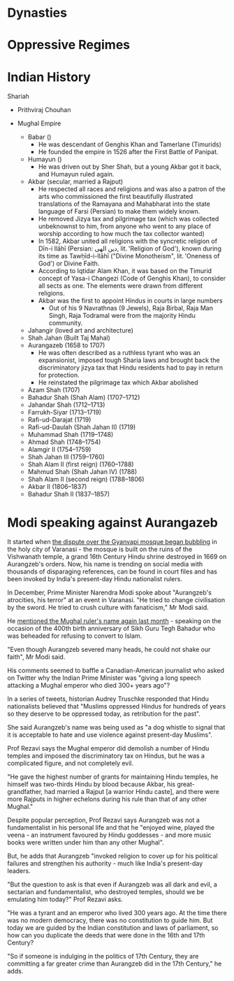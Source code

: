 # Dynasties
# Oppressive Regimes

# Indian History
Shariah
- Prithviraj Chouhan

- Mughal Empire
	- Babar ()
		- He was descendant of Genghis Khan and Tamerlane (Timurids)
		- He founded the empire in 1526 after the First Battle of Panipat.
	- Humayun ()
		- He was driven out by Sher Shah, but a young Akbar got it back, and Humayun ruled again.
	- Akbar (secular, married a Rajput)
		- He respected all races and religions and was also a patron of the arts who commissioned the first beautifully illustrated translations of the Ramayana and Mahabharat into the state language of Farsi (Persian) to make them widely known.
		- He removed Jizya tax and pilgrimage tax (which was collected unbeknownst to him, from anyone who went to any place of worship according to how much the tax collector wanted)
		- In 1582, Akbar united all religions with the syncretic religion of Dīn-i Ilāhī (Persian: دین الهی, lit. 'Religion of God'), known during its time as Tawḥīd-i-Ilāhī ("Divine Monotheism", lit. 'Oneness of God') or Divine Faith.
		- According to Iqtidar Alam Khan, it was based on the Timurid concept of Yasa-i Changezi (Code of Genghis Khan), to consider all sects as one. The elements were drawn from different religions.
		- Akbar was the first to appoint Hindus in courts in large numbers
			- Out of his 9 Navrathnas (9 Jewels), Raja Birbal, Raja Man Singh, Raja Todramal were from the majority Hindu community.
	- Jahangir (loved art and architecture)
	- Shah Jahan (Built Taj Mahal)
	- Aurangazeb (1658 to 1707)
		- He was often described as a ruthless tyrant who was an expansionist, imposed tough Sharia laws and brought back the discriminatory jizya tax that Hindu residents had to pay in return for protection.
		- He reinstated the pilgrimage tax which Akbar abolished
	- Azam Shah (1707)
	- Bahadur Shah (Shah Alam) (1707–1712)
	- Jahandar Shah (1712–1713)
	- Farrukh-Siyar (1713–1719)
	- Rafi-ud-Darajat (1719)
	- Rafi-ud-Daulah (Shah Jahan II) (1719)
	- Muhammad Shah (1719–1748)
	- Ahmad Shah (1748–1754)
	- Alamgir II (1754–1759)
	- Shah Jahan III	(1759–1760)
	- Shah Alam II (first reign) (1760–1788)
	- Mahmud Shah (Shah Jahan IV) (1788)
	- Shah Alam II (second reign) (1788–1806)
	- Akbar II (1806–1837)
	- Bahadur Shah II (1837–1857)
# Modi speaking against Aurangazeb
It started when [the dispute over the Gyanvapi mosque began bubbling](https://www.bbc.com/news/world-asia-india-61476741) in the holy city of Varanasi - the mosque is built on the ruins of the Vishwanath temple, a grand 16th Century Hindu shrine destroyed in 1669 on Aurangzeb's orders. Now, his name is trending on social media with thousands of disparaging references, can be found in court files and has been invoked by India's present-day Hindu nationalist rulers.

In December, Prime Minister Narendra Modi spoke about "Aurangzeb's atrocities, his terror" at an event in Varanasi. "He tried to change civilisation by the sword. He tried to crush culture with fanaticism," Mr Modi said.

He [mentioned the Mughal ruler's name again last month](https://www.deccanherald.com/national/aurangzeb-severed-many-heads-but-could-not-shake-our-faith-says-pm-modi-at-red-fort-1102814.html) - speaking on the occasion of the 400th birth anniversary of Sikh Guru Tegh Bahadur who was beheaded for refusing to convert to Islam.

"Even though Aurangzeb severed many heads, he could not shake our faith", Mr Modi said.

His comments seemed to baffle a Canadian-American journalist who asked on Twitter why the Indian Prime Minister was "giving a long speech attacking a Mughal emperor who died 300+ years ago"?

In a series of tweets, historian Audrey Truschke responded that Hindu nationalists believed that "Muslims oppressed Hindus for hundreds of years so they deserve to be oppressed today, as retribution for the past".

She said Aurangzeb's name was being used as "a dog whistle to signal that it is acceptable to hate and use violence against present-day Muslims".

Prof Rezavi says the Mughal emperor did demolish a number of Hindu temples and imposed the discriminatory tax on Hindus, but he was a complicated figure, and not completely evil.

"He gave the highest number of grants for maintaining Hindu temples, he himself was two-thirds Hindu by blood because Akbar, his great-grandfather, had married a Rajput [a warrior Hindu caste], and there were more Rajputs in higher echelons during his rule than that of any other Mughal."

Despite popular perception, Prof Rezavi says Aurangzeb was not a fundamentalist in his personal life and that he "enjoyed wine, played the veena - an instrument favoured by Hindu goddesses - and more music books were written under him than any other Mughal".

But, he adds that Aurangzeb "invoked religion to cover up for his political failures and strengthen his authority - much like India's present-day leaders.

"But the question to ask is that even if Aurangzeb was all dark and evil, a sectarian and fundamentalist, who destroyed temples, should we be emulating him today?" Prof Rezavi asks.

"He was a tyrant and an emperor who lived 300 years ago. At the time there was no modern democracy, there was no constitution to guide him. But today we are guided by the Indian constitution and laws of parliament, so how can you duplicate the deeds that were done in the 16th and 17th Century?

"So if someone is indulging in the politics of 17th Century, they are committing a far greater crime than Aurangzeb did in the 17th Century," he adds.